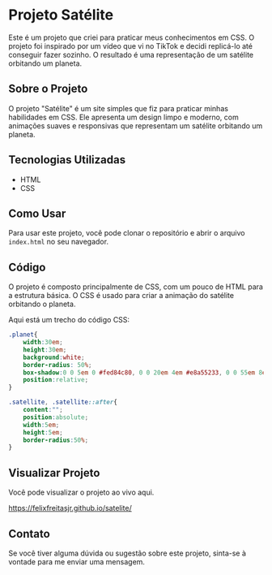 # Projeto Satélite

Este é um projeto que criei para praticar meus conhecimentos em CSS. O projeto foi inspirado por um vídeo que vi no TikTok e decidi replicá-lo até conseguir fazer sozinho. O resultado é uma representação de um satélite orbitando um planeta.

## Sobre o Projeto

O projeto "Satélite" é um site simples que fiz para praticar minhas habilidades em CSS. Ele apresenta um design limpo e moderno, com animações suaves e responsivas que representam um satélite orbitando um planeta.

## Tecnologias Utilizadas

- HTML
- CSS

## Como Usar

Para usar este projeto, você pode clonar o repositório e abrir o arquivo `index.html` no seu navegador.

## Código

O projeto é composto principalmente de CSS, com um pouco de HTML para a estrutura básica. O CSS é usado para criar a animação do satélite orbitando o planeta.

Aqui está um trecho do código CSS:

```css
.planet{
	width:30em;
	height:30em;
	background:white;
	border-radius: 50%;
	box-shadow:0 0 5em 0 #fed84c80, 0 0 20em 4em #e8a55233, 0 0 55em 8em #ff4ff1a;
	position:relative;
}

.satellite, .satellite::after{
	content:"";
	position:absolute;
	width:5em;
	height:5em;
	border-radius:50%;
}
```

## Visualizar Projeto

Você pode visualizar o projeto ao vivo aqui.

https://felixfreitasjr.github.io/satelite/

## Contato

Se você tiver alguma dúvida ou sugestão sobre este projeto, sinta-se à vontade para me enviar uma mensagem.
